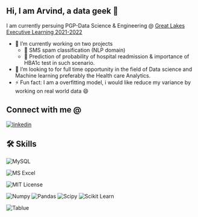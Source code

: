 ## Hi, I am Arvind, a data geek 👋
I am currently persuing PGP-Data Science & Engineering @ [Great Lakes Executive Learning 2021-2022](https://www.mygreatlearning.com/pg-program-data-science-online-course)

<!--
**Arvindhh931/Arvindhh931** is a ✨ _special_ ✨ repository because its `README.md` (this file) appears on your GitHub profile.
-->


- 🔭 I’m currently working on two projects
    - 🔭 SMS spam classification (NLP domain) 
    - 🔭 Prediction of probability of hospital readmission & importance of HBA1c test in such scenario.
- 👯 I’m looking to for full time opportunity in the field of Data science and Machine learning preferably the Health care Analytics.
- ⚡ Fun fact: I am a overfitting model, i would like reduce my variance by working on real world data 😄

## Connect with me @

[![linkedin](https://img.shields.io/badge/H_H_Arvind-0A66C2?style=for-the-badge&logo=linkedin&logoColor=white)](https://www.linkedin.com/in/h-h-arvind-232074122/)


## 🛠 Skills
![MySQL](https://img.shields.io/badge/MySQL-005C84?style=for-the-badge&logo=mysql&logoColor=white)


![MS Excel](https://img.shields.io/badge/Microsoft_Excel-217346?style=for-the-badge&logo=microsoft-excel&logoColor=white)



![MIT License](https://img.shields.io/badge/Python-FFD43B?style=for-the-badge&logo=python&logoColor=blue)


![Numpy](https://img.shields.io/badge/Numpy-777BB4?style=for-the-badge&logo=numpy&logoColor=white)
![Pandas](https://img.shields.io/badge/Pandas-2C2D72?style=for-the-badge&logo=pandas&logoColor=white)
![Scipy](https://img.shields.io/badge/SciPy-654FF0?style=for-the-badge&logo=SciPy&logoColor=white)
![Scikit Learn](https://img.shields.io/badge/scikit_learn-F7931E?style=for-the-badge&logo=scikit-learn&logoColor=white)

![Tablue](https://img.shields.io/badge/Tableau-E97627?style=for-the-badge&logo=Tableau&logoColor=white)

